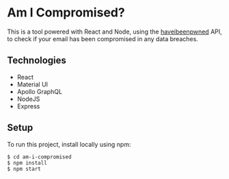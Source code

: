 # Am I Compromised?
This is a tool powered with React and Node, using the [haveibeenpwned](https://haveibeenpwned.com/) API, to check if your email has been compromised in any data breaches.

<!-- Add gif of quick demo of project -->

## Technologies
- React
- Material UI
- Apollo GraphQL
- NodeJS
- Express

## Setup
To run this project, install locally using npm:
```
$ cd am-i-compromised
$ npm install
$ npm start
```
